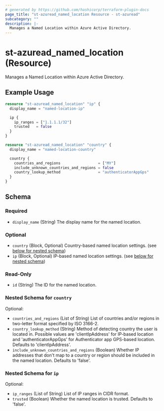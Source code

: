```yaml
---
# generated by https://github.com/hashicorp/terraform-plugin-docs
page_title: "st-azuread_named_location Resource - st-azuread"
subcategory: ""
description: |-
  Manages a Named Location within Azure Active Directory.
---
```


# st-azuread_named_location (Resource)

Manages a Named Location within Azure Active Directory.

## Example Usage

```terraform
resource "st-azuread_named_location" "ip" {
  display_name = "named-location-ip"

  ip {
    ip_ranges = ["1.1.1.1/32"]
    trusted   = false
  }
}

resource "st-azuread_named_location" "country" {
  display_name = "named-location-country"

  country {
    countries_and_regions                 = ["MY"]
    include_unknown_countries_and_regions = false
    country_lookup_method                 = "authenticatorAppGps"
  }
}
```

<!-- schema generated by tfplugindocs -->
## Schema

### Required

- `display_name` (String) The display name for the named location.

### Optional

- `country` (Block, Optional) Country-based named location settings. (see [below for nested schema](#nestedblock--country))
- `ip` (Block, Optional) IP-based named location settings. (see [below for nested schema](#nestedblock--ip))

### Read-Only

- `id` (String) The ID for the named location.

<a id="nestedblock--country"></a>
### Nested Schema for `country`

Optional:

- `countries_and_regions` (List of String) List of countries and/or regions in two-letter format specified by ISO 3166-2.
- `country_lookup_method` (String) Method of detecting country the user is located in. Possible values are 'clientIpAddress' for IP-based location and 'authenticatorAppGps' for Authenticator app GPS-based location. Defaults to 'clientIpAddress'.
- `include_unknown_countries_and_regions` (Boolean) Whether IP addresses that don't map to a country or region should be included in the named location. Defaults to 'false'.


<a id="nestedblock--ip"></a>
### Nested Schema for `ip`

Optional:

- `ip_ranges` (List of String) List of IP ranges in CIDR format.
- `trusted` (Boolean) Whether the named location is trusted. Defaults to 'false'.
